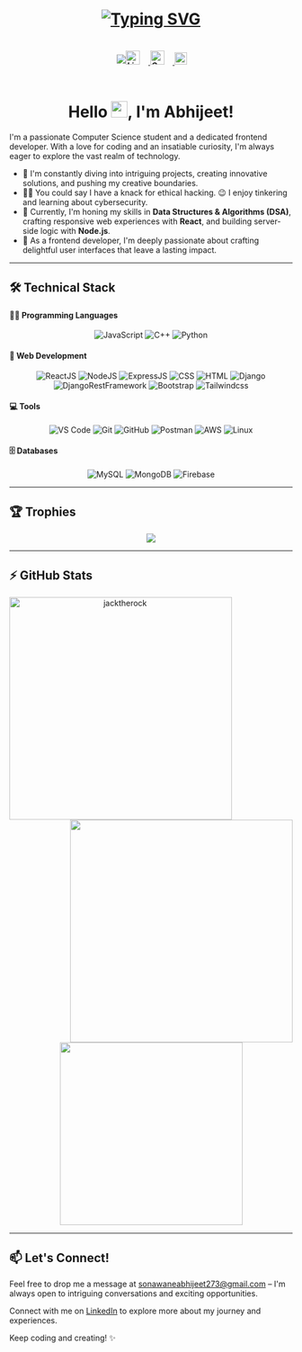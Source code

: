<!-- Typing SVG -->
<h1 align="center">
  <a href="#">
    <img src="https://readme-typing-svg.demolab.com?font=Poppins&weight=500&pause=1000&color=007ACC&center=true&vCenter=true&width=480&lines=%F0%9F%91%8B+Greetings%2C+Fellow+Coders+and+Curious+Minds!;Exploring+My+Digital+Universe!+%F0%9F%8C%8C" alt="Typing SVG" />
  </a>
</h1>

<div style="display: flex; justify-content: center; align-items: center;">
  
  <!-- Visitors Badge -->
  <img align="right" src="https://visitor-badge.laobi.icu/badge?page_id=jacktherock.jacktherock" />

  <!-- Profiles -->
  <h5 align="left">
    <a href="https://www.linkedin.com/in/abhijeetsss" title="Abhijeet Sonawane | LinkedIn" target="_blank">
      <img alt="LinkedIn | Abhijeet" width="25px" src="https://img.icons8.com/color/linkedin" style="margin-right: 15px;" />
    </a>
    <a href="mailto:sonawaneabhijeet273@gmail.com" title="Abhijeet Sonawane | Gmail" target="_blank">
      <img alt="Gmail | Abhijeet" width="25px" src="https://img.icons8.com/color/gmail-new" style="margin-right: 15px;" />
    </a>
    <a href="https://abhijeets.vercel.app/" title="Abhijeet Sonawane | Portfolio" target="_blank">
      <img alt="Portfolio | Abhijeet" width="22px" src="https://img.icons8.com/color/portfolio" />
    </a>
  </h5>
  
</div>

<!-- Hello -->
<h1 align="center">
  Hello <img src="https://media.giphy.com/media/hvRJCLFzcasrR4ia7z/giphy.gif" width="29px">, I'm Abhijeet!
</h1>

<!-- About -->

I'm a passionate Computer Science student and a dedicated frontend developer. With a love for coding and an insatiable curiosity, I'm always eager to explore the vast realm of technology.

- 🔭 I'm constantly diving into intriguing projects, creating innovative solutions, and pushing my creative boundaries.
- 👨‍💻 You could say I have a knack for ethical hacking. 😉 I enjoy tinkering and learning about cybersecurity.
- 🌱 Currently, I'm honing my skills in **Data Structures & Algorithms (DSA)**, crafting responsive web experiences with **React**, and building server-side logic with **Node.js**.
- 🎨 As a frontend developer, I'm deeply passionate about crafting delightful user interfaces that leave a lasting impact.

---

<!-- Languages & Tools -->

## 🛠️ Technical Stack

#### 👨‍💻 Programming Languages

<p align="center">
    <img alt="JavaScript" src="https://img.shields.io/badge/JavaScript-F7DF1E.svg?logo=javascript&logoColor=black">
    <img alt="C++" src="https://custom-icon-badges.herokuapp.com/badge/C++-9C033A.svg?logo=cpp2&logoColor=white">
    <img alt="Python" src="https://img.shields.io/badge/Python-14354C.svg?logo=python&logoColor=white">
</p>

#### 🧰 Web Development

<p align="center">
    <img alt="ReactJS" src="https://img.shields.io/badge/React JS-20232a.svg?logo=react&logoColor=%2361DAFB"></a>
    <img alt="NodeJS" src="https://img.shields.io/badge/Node JS-43853D.svg?logo=node.js&logoColor=white">
    <img alt="ExpressJS" src="https://img.shields.io/badge/Express JS-black.svg?logo=express&logoColor=white">
    <img alt="CSS" src="https://img.shields.io/badge/CSS-1572B6.svg?logo=css3&logoColor=white"></a>
    <img alt="HTML" src="https://img.shields.io/badge/HTML-E34F26.svg?logo=html5&logoColor=white"></a>
    <img alt="Django" src="https://img.shields.io/badge/django-228B22.svg?logo=django"></a>
    <img alt="DjangoRestFramework" src="https://img.shields.io/badge/djangorestframework-yellowgreen.svg?logo=django"></a>
    <img alt="Bootstrap" src="https://img.shields.io/badge/Bootstrap-7952B3.svg?logo=bootstrap&logoColor=white"></a>
    <img alt="Tailwindcss" src="https://img.shields.io/badge/tailwindcss-blue.svg?logo=tailwindcss"></a>
</p>

#### 💻 Tools

<p align="center">
    <img alt="VS Code" src="https://img.shields.io/badge/VS%20Code-007ACC.svg?logo=visual-studio-code&logoColor=white">
    <img alt="Git" src="https://img.shields.io/badge/Git-F05032.svg?logo=git&logoColor=white">
    <img alt="GitHub" src="https://img.shields.io/badge/GitHub-181717.svg?logo=github&logoColor=white">
    <img alt="Postman" src="https://img.shields.io/badge/Postman-FF6C37.svg?logo=postman&logoColor=white">
    <img alt="AWS" src="https://img.shields.io/badge/AWS-232F3E.svg?logo=amazon-aws&logoColor=white">
    <img alt="Linux" src="https://img.shields.io/badge/Linux-FCC624.svg?logo=linux&logoColor=black">
</p>

#### 🗄️ Databases

<p align="center">
    <img alt="MySQL" src="https://img.shields.io/badge/MySQL-00f.svg?logo=mysql&logoColor=white">
    <img alt="MongoDB" src ="https://img.shields.io/badge/MongoDB-4ea94b.svg?logo=mongodb&logoColor=white">
    <img alt="Firebase" src="https://img.shields.io/badge/Firebase-FE7A16.svg?logo=firebase&logoColor=white">
</p>

---

<!-- Trophies -->

## 🏆 Trophies

<p align="center">
  <img alig src="https://github-profile-trophy.vercel.app/?username=jacktherock&row=1&column=5&rank=SSS,SS,S,AAA,AA,A,B,C,UNKNOWN,SECRET&theme=juicyfresh&no-bg=false&no-frame=false&margin-w=5&margin-h=0" />
</p>

---

<!-- GitHub Stats -->

## <b>⚡ GitHub Stats</b>

<p align=center>
  <div align=center>
    <!-- GitHub Streak -->
    <a href="#">
      <img align="left" width=396 src="https://github-readme-streak-stats.herokuapp.com/?user=jacktherock&theme=react&border=61dafb&hide_border=false" alt="jacktherock" />
    </a>
    <!-- GitHub Stats -->
    <a href="#">
      <img align="right" width=396 src="https://github-readme-stats.vercel.app/api?username=jacktherock&include_all_commits=true&count_private=true&show_icons=true&theme=react&border_color=61dafb&hide_border=false" />
    </a>
  </div>
  <br><br><br><br><br><br><br><br><br>
  <div align=center>
    <!-- Language Stats -->
    <a href="#">
      <img width=325 align="center" src="https://github-readme-stats.vercel.app/api/top-langs/?username=jacktherock&title_color=61dafb&text_color=ffffff&icon_color=61dafb&bg_color=20232a&langs_count=10&layout=compact&border_color=61dafb&hide_border=false" />
    </a>
  </div>
</p>

---

## 📫 Let's Connect!

Feel free to drop me a message at [sonawaneabhijeet273@gmail.com](mailto:sonawaneabhijeet273@gmail.com) – I'm always open to intriguing conversations and exciting opportunities.

Connect with me on [LinkedIn](https://www.linkedin.com/in/abhijeetsss) to explore more about my journey and experiences.

Keep coding and creating! ✨
